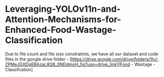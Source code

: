 # Leveraging-YOLOv11n-and-Attention-Mechanisms-for-Enhanced-Food-Wastage-Classification

Due to file count and file size constratints, we have all our dataset and code files in the google drive folder - [https://drive.google.com/drive/folders/1hJ-ZPMeJGXDqEBAzaL8Q8_0NDdmoH_5g?usp=drive_link][Food - Wastage - Classifcation]
